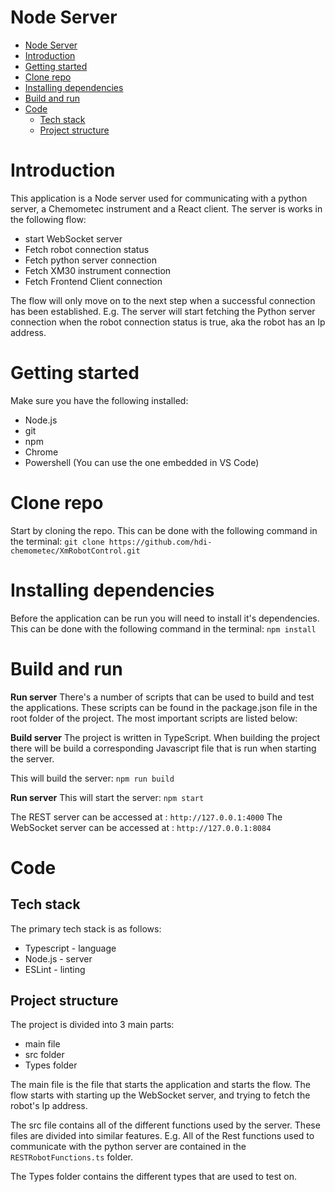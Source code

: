 # Node Server

<!-- TOC -->

- [Node Server](#node-server)
- [Introduction](#introduction)
- [Getting started](#getting-started)
- [Clone repo](#clone-repo)
- [Installing dependencies](#installing-dependencies)
- [Build and run](#build-and-run)
- [Code](#code)
  - [Tech stack](#tech-stack)
  - [Project structure](#project-structure)

<!-- /TOC -->
<!-- /TOC -->
<!-- /TOC -->
<!-- /TOC -->

# Introduction
This application is a Node server used for communicating with a python server, a Chemometec instrument and a React client. The server is works in the following flow:
- start WebSocket server
- Fetch robot connection status
- Fetch python server connection
- Fetch XM30 instrument connection
- Fetch Frontend Client connection

The flow will only move on to the next step when a successful connection has been established. E.g. The server will start fetching the Python server connection when the robot connection status is true, aka the robot has an Ip address.

# Getting started

Make sure you have the following installed:

- Node.js
- git
- npm
- Chrome
- Powershell (You can use the one embedded in VS Code)

# Clone repo
Start by cloning the repo. This can be done with the following command in the terminal:
`git clone https://github.com/hdi-chemometec/XmRobotControl.git`

# Installing dependencies
Before the application can be run you will need to install it's dependencies. This can be done with the following command in the terminal:
`npm install`

# Build and run

**Run server**
There's a number of scripts that can be used to build and test the applications. These scripts can be found in the package.json file in the root folder of the project. The most important scripts are listed below:

**Build server**
The project is written in TypeScript. When building the project there will be build a corresponding Javascript file that is run when starting the server.

This will build the server:
`npm run build`

**Run server**
This will start the server:
`npm start`

The REST server can be accessed at : `http://127.0.0.1:4000`
The WebSocket server can be accessed at : `http://127.0.0.1:8084`

# Code

## Tech stack

The primary tech stack is as follows:

- Typescript - language
- Node.js - server
- ESLint - linting

## Project structure
The project is divided into 3 main parts:
- main file
- src folder
- Types folder

The main file is the file that starts the application and starts the flow. The flow starts with starting up the WebSocket server, and trying to fetch the robot's Ip address.

The src file contains all of the different functions used by the server. These files are divided into similar features. E.g. All of the Rest functions used to communicate with the python server are contained in the `RESTRobotFunctions.ts` folder.

The Types folder contains the different types that are used to test on.